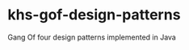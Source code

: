 khs-gof-design-patterns
=======================

Gang Of four design patterns implemented in Java 

[](https://raw.githubusercontent.com/in-the-keyhole/khs-gof-design-patterns/master/images/gof-book.png)


